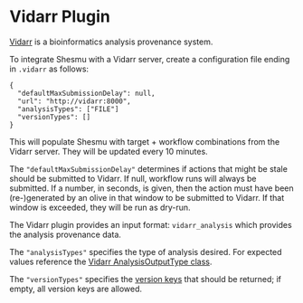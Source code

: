 # Vidarr Plugin
[Vidarr](https://github.com/oicr-gsi/vidarr) is a bioinformatics analysis
provenance system.

To integrate Shesmu with a Vidarr server, create a configuration file ending in
`.vidarr` as follows:

    {
      "defaultMaxSubmissionDelay": null,
      "url": "http://vidarr:8000",
      "analysisTypes": ["FILE"]
      "versionTypes": []
    }

This will populate Shesmu with target + workflow combinations from the Vidarr
server. They will be updated every 10 minutes.

The `"defaultMaxSubmissionDelay"` determines if actions that might be stale
should be submitted to Vidarr. If null, workflow runs will always be submitted.
If a number, in seconds, is given, then the action must have been
(re-)generated by an olive in that window to be submitted to Vidarr. If that
window is exceeded, they will be run as dry-run.

The Vidarr plugin provides an input format: `vidarr_analysis` which provides the analysis
provenance data.

The `"analysisTypes"` specifies the type of analysis desired. For expected values reference
the [Vidarr AnalysisOutputType class](https://github.com/oicr-gsi/vidarr/blob/master/vidarr-pluginapi/src/main/java/ca/on/oicr/gsi/vidarr/api/AnalysisOutputType.java).

The `"versionTypes"` specifies
the [version keys](https://github.com/oicr-gsi/vidarr/blob/master/architecture.md#external-identifier-versions)
that should be returned; if empty,
all version keys are allowed.
